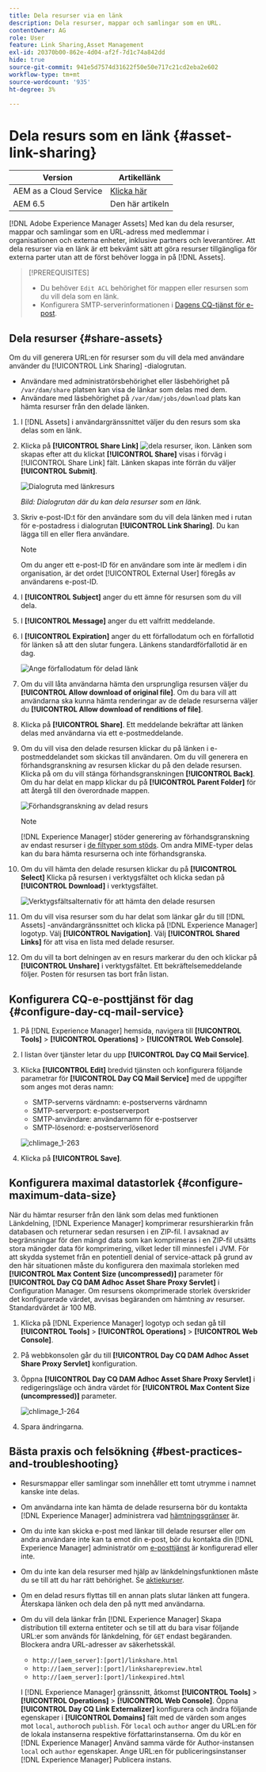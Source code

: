 ```yaml
---
title: Dela resurser via en länk
description: Dela resurser, mappar och samlingar som en URL.
contentOwner: AG
role: User
feature: Link Sharing,Asset Management
exl-id: 20370b00-862e-4d04-af2f-7d1c74a842dd
hide: true
source-git-commit: 941e5d7574d31622f50e50e717c21cd2eba2e602
workflow-type: tm+mt
source-wordcount: '935'
ht-degree: 3%

---
```


# Dela resurs som en länk {#asset-link-sharing}

| Version | Artikellänk |
| -------- | ---------------------------- |
| AEM as a Cloud Service | [Klicka här](https://experienceleague.adobe.com/docs/experience-manager-cloud-service/content/assets/manage/share-assets.html?lang=en) |
| AEM 6.5 | Den här artikeln |

[!DNL Adobe Experience Manager Assets] Med kan du dela resurser, mappar och samlingar som en URL-adress med medlemmar i organisationen och externa enheter, inklusive partners och leverantörer. Att dela resurser via en länk är ett bekvämt sätt att göra resurser tillgängliga för externa parter utan att de först behöver logga in på [!DNL Assets].

>[!PREREQUISITES]
>
>* Du behöver `Edit ACL` behörighet för mappen eller resursen som du vill dela som en länk.
>* Konfigurera SMTP-serverinformationen i [Dagens CQ-tjänst för e-post](#configmailservice).

## Dela resurser {#share-assets}

Om du vill generera URL:en för resurser som du vill dela med användare använder du [!UICONTROL Link Sharing] -dialogrutan.

* Användare med administratörsbehörighet eller läsbehörighet på `/var/dam/share` platsen kan visa de länkar som delas med dem.
* Användare med läsbehörighet på `/var/dam/jobs/download` plats kan hämta resurser från den delade länken.

1. I [!DNL Assets] i användargränssnittet väljer du den resurs som ska delas som en länk.

1. Klicka på **[!UICONTROL Share Link]** ![dela resurser, ikon](assets/do-not-localize/assets_share.png). Länken som skapas efter att du klickat **[!UICONTROL Share]** visas i förväg i [!UICONTROL Share Link] fält. Länken skapas inte förrän du väljer **[!UICONTROL Submit]**.

   ![Dialogruta med länkresurs](assets/share-assets-as-link.png)

   *Bild: Dialogrutan där du kan dela resurser som en länk.*

1. Skriv e-post-ID:t för den användare som du vill dela länken med i rutan för e-postadress i dialogrutan **[!UICONTROL Link Sharing]**. Du kan lägga till en eller flera användare.

   >[!NOTE]
   >
   >Om du anger ett e-post-ID för en användare som inte är medlem i din organisation, är det ordet [!UICONTROL External User] föregås av användarens e-post-ID.

1. I **[!UICONTROL Subject]** anger du ett ämne för resursen som du vill dela.

1. I **[!UICONTROL Message]** anger du ett valfritt meddelande.

1. I **[!UICONTROL Expiration]** anger du ett förfallodatum och en förfallotid för länken så att den slutar fungera. Länkens standardförfallotid är en dag.

   ![Ange förfallodatum för delad länk](assets/Set-shared-link-expiration.png)

1. Om du vill låta användarna hämta den ursprungliga resursen väljer du **[!UICONTROL Allow download of original file]**. Om du bara vill att användarna ska kunna hämta renderingar av de delade resurserna väljer du **[!UICONTROL Allow download of renditions of file]**.

1. Klicka på **[!UICONTROL Share]**. Ett meddelande bekräftar att länken delas med användarna via ett e-postmeddelande.

1. Om du vill visa den delade resursen klickar du på länken i e-postmeddelandet som skickas till användaren. Om du vill generera en förhandsgranskning av resursen klickar du på den delade resursen. Klicka på om du vill stänga förhandsgranskningen **[!UICONTROL Back]**. Om du har delat en mapp klickar du på **[!UICONTROL Parent Folder]** för att återgå till den överordnade mappen.

   ![Förhandsgranskning av delad resurs](assets/chlimage_1-546.png)

   >[!NOTE]
   >
   >[!DNL Experience Manager] stöder generering av förhandsgranskning av endast resurser i [de filtyper som stöds](/help/assets/assets-formats.md). Om andra MIME-typer delas kan du bara hämta resurserna och inte förhandsgranska.

1. Om du vill hämta den delade resursen klickar du på **[!UICONTROL Select]** Klicka på resursen i verktygsfältet och klicka sedan på **[!UICONTROL Download]** i verktygsfältet.

   ![Verktygsfältsalternativ för att hämta den delade resursen](assets/chlimage_1-547.png)

1. Om du vill visa resurser som du har delat som länkar går du till [!DNL Assets] -användargränssnittet och klicka på [!DNL Experience Manager] logotyp. Välj **[!UICONTROL Navigation]**. Välj **[!UICONTROL Shared Links]** för att visa en lista med delade resurser.

1. Om du vill ta bort delningen av en resurs markerar du den och klickar på **[!UICONTROL Unshare]** i verktygsfältet. Ett bekräftelsemeddelande följer. Posten för resursen tas bort från listan.

## Konfigurera CQ-e-posttjänst för dag {#configure-day-cq-mail-service}

1. På [!DNL Experience Manager] hemsida, navigera till **[!UICONTROL Tools]** > **[!UICONTROL Operations]** > **[!UICONTROL Web Console]**.
1. I listan över tjänster letar du upp **[!UICONTROL Day CQ Mail Service]**.
1. Klicka **[!UICONTROL Edit]** bredvid tjänsten och konfigurera följande parametrar för **[!UICONTROL Day CQ Mail Service]** med de uppgifter som anges mot deras namn:

   * SMTP-serverns värdnamn: e-postserverns värdnamn
   * SMTP-serverport: e-postserverport
   * SMTP-användare: användarnamn för e-postserver
   * SMTP-lösenord: e-postserverlösenord

   ![chlimage_1-263](assets/chlimage_1-548.png)

1. Klicka på **[!UICONTROL Save]**.

## Konfigurera maximal datastorlek {#configure-maximum-data-size}

När du hämtar resurser från den länk som delas med funktionen Länkdelning, [!DNL Experience Manager] komprimerar resurshierarkin från databasen och returnerar sedan resursen i en ZIP-fil. I avsaknad av begränsningar för den mängd data som kan komprimeras i en ZIP-fil utsätts stora mängder data för komprimering, vilket leder till minnesfel i JVM. För att skydda systemet från en potentiell denial of service-attack på grund av den här situationen måste du konfigurera den maximala storleken med **[!UICONTROL Max Content Size (uncompressed)]** parameter för **[!UICONTROL Day CQ DAM Adhoc Asset Share Proxy Servlet]** i Configuration Manager. Om resursens okomprimerade storlek överskrider det konfigurerade värdet, avvisas begäranden om hämtning av resurser. Standardvärdet är 100 MB.

1. Klicka på [!DNL Experience Manager] logotyp och sedan gå till **[!UICONTROL Tools]** > **[!UICONTROL Operations]** > **[!UICONTROL Web Console]**.
1. På webbkonsolen går du till **[!UICONTROL Day CQ DAM Adhoc Asset Share Proxy Servlet]** konfiguration.
1. Öppna **[!UICONTROL Day CQ DAM Adhoc Asset Share Proxy Servlet]** i redigeringsläge och ändra värdet för **[!UICONTROL Max Content Size (uncompressed)]** parameter.

   ![chlimage_1-264](assets/chlimage_1-549.png)

1. Spara ändringarna.

## Bästa praxis och felsökning {#best-practices-and-troubleshooting}

* Resursmappar eller samlingar som innehåller ett tomt utrymme i namnet kanske inte delas.
* Om användarna inte kan hämta de delade resurserna bör du kontakta [!DNL Experience Manager] administrera vad [hämtningsgränser](#configure-maximum-data-size) är.
* Om du inte kan skicka e-post med länkar till delade resurser eller om andra användare inte kan ta emot din e-post, bör du kontakta din [!DNL Experience Manager] administratör om [e-posttjänst](#configure-day-cq-mail-service) är konfigurerad eller inte.
* Om du inte kan dela resurser med hjälp av länkdelningsfunktionen måste du se till att du har rätt behörighet. Se [aktiekurser](#share-assets).
* Om en delad resurs flyttas till en annan plats slutar länken att fungera. Återskapa länken och dela den på nytt med användarna.

* Om du vill dela länkar från [!DNL Experience Manager] Skapa distribution till externa entiteter och se till att du bara visar följande URL:er som används för länkdelning, för `GET` endast begäranden. Blockera andra URL-adresser av säkerhetsskäl.

   * `http://[aem_server]:[port]/linkshare.html`
   * `http://[aem_server]:[port]/linksharepreview.html`
   * `http://[aem_server]:[port]/linkexpired.html`

  I [!DNL Experience Manager] gränssnitt, åtkomst **[!UICONTROL Tools]** > **[!UICONTROL Operations]** > **[!UICONTROL Web Console]**. Öppna **[!UICONTROL Day CQ Link Externalizer]** konfigurera och ändra följande egenskaper i **[!UICONTROL Domains]** fält med de värden som anges mot `local`, `author`och `publish`. För `local` och `author` anger du URL:en för de lokala instanserna respektive författarinstanserna. Om du kör en [!DNL Experience Manager] Använd samma värde för Author-instansen `local` och `author` egenskaper. Ange URL:en för publiceringsinstanser [!DNL Experience Manager] Publicera instans.
